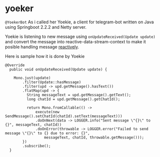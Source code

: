 # yoeker
`@YoekerBot` As i called her Yoekie, a client for telegram-bot written on Java using Springboot 2.2.2 and Netty server.

Yoekie is listening to new message using `onUpdateReceived(Update update)` and convert the message into reactive-data-stream-context to make it posible handling message [reactively](https://www.reactivemanifesto.org/).

Here is sample how it is done by Yoekie
```
@Override
  public void onUpdateReceived(Update update) {

    Mono.just(update)
        .filter(Update::hasMessage)
        .filter(upd -> upd.getMessage().hasText())
        .flatMap(upd -> {
          String messageText = upd.getMessage().getText();
          long chatId = upd.getMessage().getChatId();

          return Mono.fromCallable(() ->
              execute(new SendMessage().setChatId(chatId).setText(messageText)))
              .doOnNext(data -> LOGGER.info("Sent message \"{}\" to {}", messageText, chatId))
              .doOnError(throwable -> LOGGER.error("Failed to send message \"{}\" to {} due to error: {}",
                  messageText, chatId, throwable.getMessage()));
        })
        .subscribe();
  }
```
